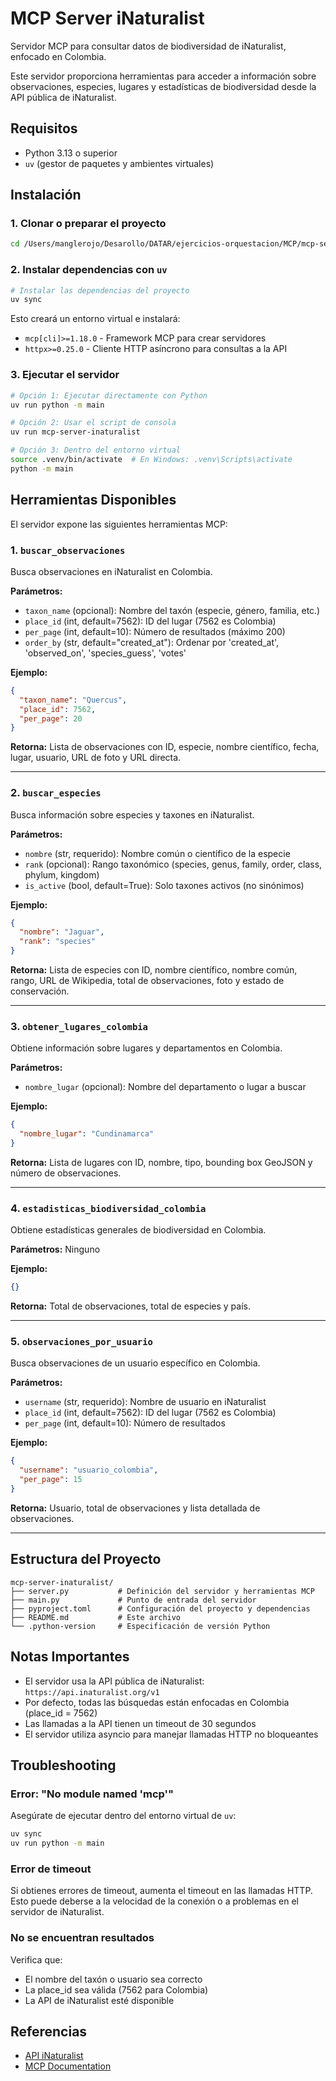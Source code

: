 # MCP Server iNaturalist

Servidor MCP para consultar datos de biodiversidad de iNaturalist, enfocado en Colombia.

Este servidor proporciona herramientas para acceder a información sobre observaciones, especies, lugares y estadísticas de biodiversidad desde la API pública de iNaturalist.

## Requisitos

- Python 3.13 o superior
- `uv` (gestor de paquetes y ambientes virtuales)

## Instalación

### 1. Clonar o preparar el proyecto

```bash
cd /Users/manglerojo/Desarollo/DATAR/ejercicios-orquestacion/MCP/mcp-server-inaturalist
```

### 2. Instalar dependencias con `uv`

```bash
# Instalar las dependencias del proyecto
uv sync
```

Esto creará un entorno virtual e instalará:
- `mcp[cli]>=1.18.0` - Framework MCP para crear servidores
- `httpx>=0.25.0` - Cliente HTTP asíncrono para consultas a la API

### 3. Ejecutar el servidor

```bash
# Opción 1: Ejecutar directamente con Python
uv run python -m main

# Opción 2: Usar el script de consola
uv run mcp-server-inaturalist

# Opción 3: Dentro del entorno virtual
source .venv/bin/activate  # En Windows: .venv\Scripts\activate
python -m main
```

## Herramientas Disponibles

El servidor expone las siguientes herramientas MCP:

### 1. `buscar_observaciones`

Busca observaciones en iNaturalist en Colombia.

**Parámetros:**
- `taxon_name` (opcional): Nombre del taxón (especie, género, familia, etc.)
- `place_id` (int, default=7562): ID del lugar (7562 es Colombia)
- `per_page` (int, default=10): Número de resultados (máximo 200)
- `order_by` (str, default="created_at"): Ordenar por 'created_at', 'observed_on', 'species_guess', 'votes'

**Ejemplo:**
```json
{
  "taxon_name": "Quercus",
  "place_id": 7562,
  "per_page": 20
}
```

**Retorna:** Lista de observaciones con ID, especie, nombre científico, fecha, lugar, usuario, URL de foto y URL directa.

---

### 2. `buscar_especies`

Busca información sobre especies y taxones en iNaturalist.

**Parámetros:**
- `nombre` (str, requerido): Nombre común o científico de la especie
- `rank` (opcional): Rango taxonómico (species, genus, family, order, class, phylum, kingdom)
- `is_active` (bool, default=True): Solo taxones activos (no sinónimos)

**Ejemplo:**
```json
{
  "nombre": "Jaguar",
  "rank": "species"
}
```

**Retorna:** Lista de especies con ID, nombre científico, nombre común, rango, URL de Wikipedia, total de observaciones, foto y estado de conservación.

---

### 3. `obtener_lugares_colombia`

Obtiene información sobre lugares y departamentos en Colombia.

**Parámetros:**
- `nombre_lugar` (opcional): Nombre del departamento o lugar a buscar

**Ejemplo:**
```json
{
  "nombre_lugar": "Cundinamarca"
}
```

**Retorna:** Lista de lugares con ID, nombre, tipo, bounding box GeoJSON y número de observaciones.

---

### 4. `estadisticas_biodiversidad_colombia`

Obtiene estadísticas generales de biodiversidad en Colombia.

**Parámetros:** Ninguno

**Ejemplo:**
```json
{}
```

**Retorna:** Total de observaciones, total de especies y país.

---

### 5. `observaciones_por_usuario`

Busca observaciones de un usuario específico en Colombia.

**Parámetros:**
- `username` (str, requerido): Nombre de usuario en iNaturalist
- `place_id` (int, default=7562): ID del lugar (7562 es Colombia)
- `per_page` (int, default=10): Número de resultados

**Ejemplo:**
```json
{
  "username": "usuario_colombia",
  "per_page": 15
}
```

**Retorna:** Usuario, total de observaciones y lista detallada de observaciones.

---

## Estructura del Proyecto

```
mcp-server-inaturalist/
├── server.py           # Definición del servidor y herramientas MCP
├── main.py             # Punto de entrada del servidor
├── pyproject.toml      # Configuración del proyecto y dependencias
├── README.md           # Este archivo
└── .python-version     # Especificación de versión Python
```

## Notas Importantes

- El servidor usa la API pública de iNaturalist: `https://api.inaturalist.org/v1`
- Por defecto, todas las búsquedas están enfocadas en Colombia (place_id = 7562)
- Las llamadas a la API tienen un timeout de 30 segundos
- El servidor utiliza asyncio para manejar llamadas HTTP no bloqueantes

## Troubleshooting

### Error: "No module named 'mcp'"
Asegúrate de ejecutar dentro del entorno virtual de `uv`:
```bash
uv sync
uv run python -m main
```

### Error de timeout
Si obtienes errores de timeout, aumenta el timeout en las llamadas HTTP. Esto puede deberse a la velocidad de la conexión o a problemas en el servidor de iNaturalist.

### No se encuentran resultados
Verifica que:
- El nombre del taxón o usuario sea correcto
- La place_id sea válida (7562 para Colombia)
- La API de iNaturalist esté disponible

## Referencias

- [API iNaturalist](https://api.inaturalist.org/v1/)
- [MCP Documentation](https://modelcontextprotocol.io/)
